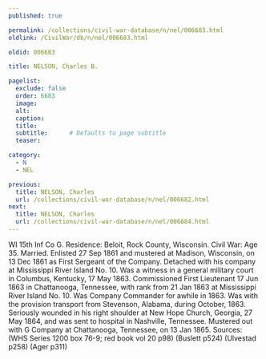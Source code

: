 ```yaml
---
published: true

permalink: /collections/civil-war-database/n/nel/006683.html
oldlink: /CivilWar/db/n/nel/006683.html

oldid: 006683

title: NELSON, Charles B.

pagelist:
  exclude: false
  order: 6683
  image: 
  alt:
  caption:
  title:
  subtitle:      # Defaults to page subtitle
  teaser:

category: 
  - N 
  - NEL

previous:
  title: NELSON, Charles
  url: /collections/civil-war-database/n/nel/006682.html  
next:
  title: NELSON, Charles
  url: /collections/civil-war-database/n/nel/006684.html   
---
```

WI 15th Inf Co G. Residence: Beloit, Rock County, Wisconsin. Civil War: Age 35. Married. Enlisted 27 Sep 1861 and mustered at Madison, Wisconsin, on 13 Dec 1861 as First Sergeant of the Company. Detached with his company at Mississippi River Island No. 10. Was a witness in a general military court in Columbus, Kentucky, 17 May 1863. Commissioned First Lieutenant 17 Jun 1863 in Chattanooga, Tennessee, with rank from 21 Jan 1863 at Mississippi River Island No. 10. Was Company Commander for awhile in 1863. Was with the provision transport from Stevenson, Alabama, during October, 1863. Seriously wounded in his right shoulder at New Hope Church, Georgia, 27 May 1864, and was sent to hospital in Nashville, Tennessee. Mustered out with G Company at Chattanooga, Tennessee, on 13 Jan 1865. Sources: (WHS Series 1200 box 76-9; red book vol 20 p98) (Buslett p524) (Ulvestad p258) (Ager p311)